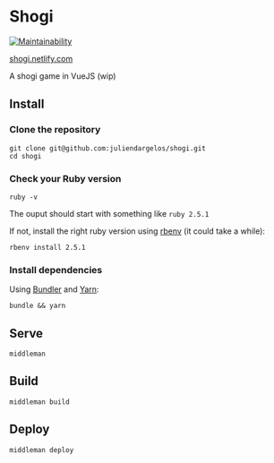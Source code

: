 # Shogi

[![Maintainability](https://api.codeclimate.com/v1/badges/be07d587dbc2f8f75aff/maintainability)](https://codeclimate.com/github/juliendargelos/shogi/maintainability)

[shogi.netlify.com](https://shogi.netlify.com)

A shogi game in VueJS (wip)

## Install

### Clone the repository

```shell
git clone git@github.com:juliendargelos/shogi.git
cd shogi
```

### Check your Ruby version

```shell
ruby -v
```

The ouput should start with something like `ruby 2.5.1`

If not, install the right ruby version using [rbenv](https://github.com/rbenv/rbenv) (it could take a while):

```shell
rbenv install 2.5.1
```

### Install dependencies

Using [Bundler](https://github.com/bundler/bundler) and [Yarn](https://github.com/yarnpkg/yarn):

```shell
bundle && yarn
```

## Serve

```shell
middleman
```

## Build

```shell
middleman build
```

## Deploy

```shell
middleman deploy
```
